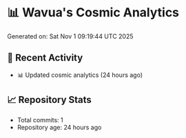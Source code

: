 # 📊 Wavua's Cosmic Analytics
Generated on: Sat Nov  1 09:19:44 UTC 2025

## 🚀 Recent Activity
- 📊 Updated cosmic analytics (24 hours ago)
## 📈 Repository Stats
- Total commits: 1
- Repository age: 24 hours ago
